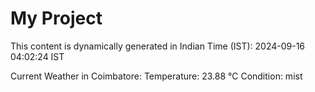 # My Project

This content is dynamically generated in Indian Time (IST): 2024-09-16 04:02:24 IST


Current Weather in Coimbatore:
Temperature: 23.88 °C
Condition: mist

